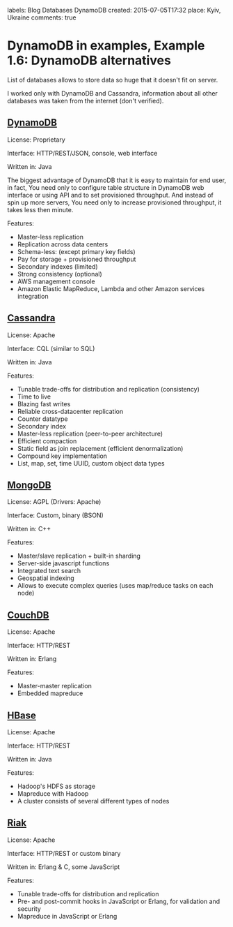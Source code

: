 labels: Blog
        Databases
        DynamoDB
created: 2015-07-05T17:32
place: Kyiv, Ukraine
comments: true

# DynamoDB in examples, Example 1.6: DynamoDB alternatives

List of databases allows to store data so huge that it doesn't fit on server.

I worked only with DynamoDB and Cassandra, information about all other databases was taken from the internet (don't verified).

## [DynamoDB](http://aws.amazon.com/documentation/dynamodb/)

License: Proprietary

Interface: HTTP/REST/JSON, console, web interface

Written in: Java

The biggest advantage of DynamoDB that it is easy to maintain for end user, in fact, You need only to configure table structure in DynamoDB web interface or using API and to set provisioned throughput. And instead of spin up more servers, You need only to increase provisioned throughput, it takes less then minute.

Features:

- Master-less replication
- Replication across data centers
- Schema-less: (except primary key fields)
- Pay for storage + provisioned throughput
- Secondary indexes (limited)
- Strong consistency (optional)
- AWS management console
- Amazon Elastic MapReduce, Lambda and other Amazon services integration

## [Cassandra](http://cassandra.apache.org/)

License: Apache

Interface: CQL (similar to SQL)

Written in: Java

Features:

- Tunable trade-offs for distribution and replication (consistency)
- Time to live
- Blazing fast writes
- Reliable cross-datacenter replication
- Counter datatype
- Secondary index
- Master-less replication (peer-to-peer architecture)
- Efficient compaction
- Static field as join replacement (efficient denormalization)
- Compound key implementation
- List, map, set, time UUID, custom object data types

## [MongoDB](https://www.mongodb.org/)

License: AGPL (Drivers: Apache)

Interface: Custom, binary (BSON)

Written in: C++

Features:

- Master/slave replication + built-in sharding
- Server-side javascript functions
- Integrated text search
- Geospatial indexing
- Allows to execute complex queries (uses map/reduce tasks on each node)

## [CouchDB](http://couchdb.apache.org/)

License: Apache

Interface: HTTP/REST

Written in: Erlang

Features:

- Master-master replication
- Embedded mapreduce

## [HBase](http://hbase.apache.org/)

License: Apache

Interface: HTTP/REST

Written in: Java

Features:

- Hadoop's HDFS as storage
- Mapreduce with Hadoop
- A cluster consists of several different types of nodes

## [Riak](http://docs.basho.com/riak/latest/)

License: Apache

Interface: HTTP/REST or custom binary

Written in: Erlang & C, some JavaScript 

Features:

- Tunable trade-offs for distribution and replication
- Pre- and post-commit hooks in JavaScript or Erlang, for validation and security
- Mapreduce in JavaScript or Erlang
